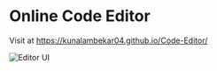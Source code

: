 # Online Code Editor

Visit at https://kunalambekar04.github.io/Code-Editor/

![Editor UI](https://github.com/KunalAmbekar04/Code-Editor/blob/master/interface.png)

